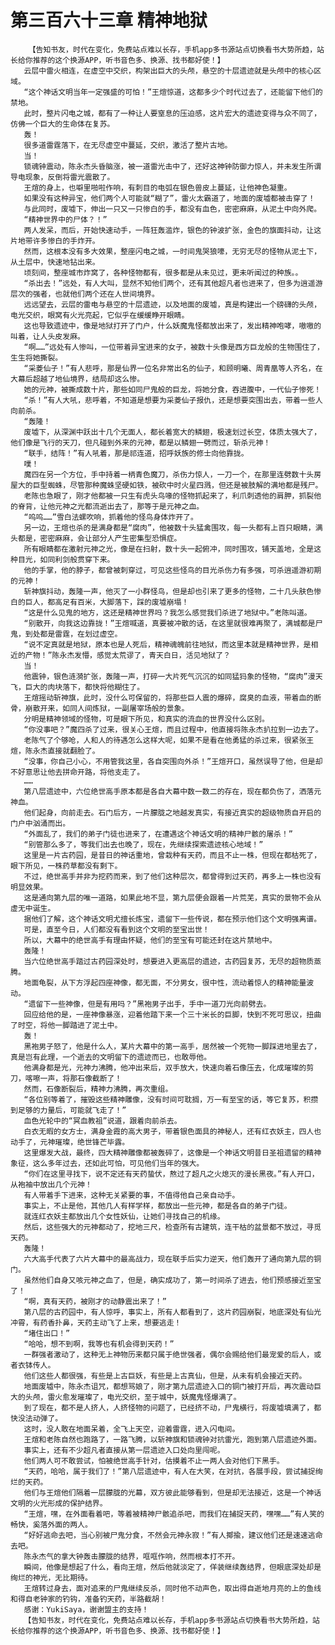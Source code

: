 # 第三百六十三章 精神地狱
        【告知书友，时代在变化，免费站点难以长存，手机app多书源站点切换看书大势所趋，站长给你推荐的这个换源APP，听书音色多、换源、找书都好使！】
       云层中雷火相连，在虚空中交织，构架出巨大的头颅，悬空的十层遗迹就是头颅中的核心区域。
       “这个神话文明当年一定强盛的可怕！”王煊惊道，这都多少个时代过去了，还能留下他们的禁地。
       此时，整片闪电之城，都有了一种让人要窒息的压迫感，这片宏大的遗迹变得与众不同了，仿佛一个巨大的生命体在复苏。
       轰！
       很多道雷霆落下，在无尽虚空中蔓延，交织，激活了整片古地。
       当！
       锁魂钟震动，陈永杰头昏脑涨，被一道雷光击中了，还好这神钟防御力惊人，并未发生所谓导电现象，反倒将雷光震散了。
       王煊的身上，也噼里啪啦作响，有刺目的电弧在银色兽皮上蔓延，让他神色凝重。
       如果没有这种异宝，他们两个人可能就“糊了”，雷火太霸道了，地面的废墟都被击穿了！
       与此同时，废墟下，伸出一只又一只惨白的手，都没有血色，密密麻麻，从泥土中向外爬。
       “精神世界中的尸体？！”
       两人发呆，而后，开始快速动手，一阵狂轰滥炸，银色的钟波扩张，金色的旗面抖动，让这片地带许多惨白的手炸开。
       然而，这根本没有多大效果，整座闪电之城，一时间鬼哭狼嚎，无穷无尽的怪物从泥土下，从土层中，快速地钻出来。
       顷刻间，整座城市炸窝了，各种怪物都有，很多都是从未见过，更未听闻过的种族。。
       “杀出去！”远处，有人大叫，显然不知他们两个，还有其他超凡者也进来了，但多为逍遥游层次的强者，也就他们两个还在人世间境界。
       远远望去，云层的雷电与悬空的十层遗迹，以及地面的废墟，真是构建出一个磅礴的头颅，电光交织，眼窝有火光亮起，它似乎在缓缓睁开眼睛。
       这也导致遗迹中，像是地狱打开了门户，什么妖魔鬼怪都放出来了，发出精神咆哮，嗷嗷的叫着，让人头皮发麻。
       “啊……”远处有人惨叫，一位带着异宝进来的女子，被数十头像是西方巨龙般的生物围住了，生生将她撕裂。
       “采菱仙子！”有人悲呼，那是仙界一位名非常出名的仙子，和顾明曦、周青凰等人齐名，在大幕后超越了地仙境界，结局却这么惨。
       她的元神，被撕成数十片，那些如同尸鬼般的巨龙，将她分食，吞进腹中，一代仙子惨死！
       “杀！”有人大吼，悲呼着，不知道是想要为采菱仙子报仇，还是想要突围出去，带着一些人向前杀。
       “轰隆！
       废墟下，从深渊中跃出十几个无面人，都长着宽大的鳞翅，极速划过长空，体质太强大了，他们像是飞行的天刀，但凡碰到外来的元神，都是以鳞翅一劈而过，斩杀元神！
       “联手，结阵！”有人吼着，那是祁连道，招呼妖族的修士向他靠拢。
       噗！
       魔四在另一个方位，手中持着一柄青色魔刀，杀伤力惊人，一刀一个，在那里连劈数十头房屋大的巨型蜘蛛，尽管那种魔蛛坚硬如铁，被砍中时火星四溅，但还是被肢解的满地都是残尸。
       老陈也急眼了，刚才他都被一只生有虎头鸟喙的怪物抓起来了，利爪刺透他的肩胛，抓裂他的脊背，让他元神之光都流逝出去了，那等于是元神之血。
       “呜呜……”雪白法螺吹响，抓着他的怪鸟身体炸开了。
       另一边，王煊也杀的是满身都是“腐肉”，他被数十头猛禽围攻，每一头都有上百只眼睛，满头都是，密密麻麻，会让部分人产生密集型恐惧症。
       所有眼睛都在激射元神之光，像是在扫射，数十头一起俯冲，同时围攻，铺天盖地，全是这种目光，如同利剑般贯穿下来。
       他的手掌，他的脖子，都曾被刺穿过，可见这些怪鸟的目光杀伤力有多强，可杀逍遥游初期的元神！
       斩神旗抖动，轰隆一声，他灭了一小群怪鸟，但是却也引来了更多的怪物，二十几头肤色惨白的巨人，都高足有百米，大脚落下，踩的废墟崩塌！
       “这是什么见鬼的地方，这还是精神世界吗？我怎么感觉我们杀进了地狱中。”老陈叫道。
       “别散开，向我这边靠拢！”王煊喊道，真要被冲散的话，在这里就很难再聚了，满城都是尸鬼，到处都是雷霆，在划过虚空。
       “说不定真就是地狱，原本也是人死后，精神魂魄前往地狱，而这里本就是精神世界，是相近的产物！”陈永杰发懵，感觉太荒谬了，青天白日，活见地狱了？
       当！
       他震钟，银色涟漪扩张，轰隆一声，打碎一大片死气沉沉的如同猛犸象的怪物，“腐肉”漫天飞，巨大的肉块落下，都快将他糊住了。
       王煊摇动斩神旗，此时，没什么可保留的，将那些巨人震的爆碎，腐臭的血液，带着血的断骨，崩散开来，如同人间炼狱，一副屠宰场般的景象。
       分明是精神领域的怪物，可是眼下所见，和真实的流血的世界没什么区别。
       “你没事吧？”魔四杀了过来，很关心王煊，而且过程中，他直接将陈永杰扒拉到一边去了。
       老陈气了个够呛，人和人的待遇怎么这样大呢，如果不是看在他勇猛的杀过来，很紧张王煊，陈永杰直接就翻脸了。
       “没事，你自己小心，不用管我这里，各自突围向外杀！”王煊开口，虽然误导了他，但是却不好意思让他去拼命开路，将他支走了。
       ……
       第八层遗迹中，六位绝世高手原本都是各自大幕中数一数二的存在，现在都负伤了，洒落元神血。
       他们起身，向前走去。石门后方，一片朦胧之地越发真实，有接近真实的超级物质自开启的门户中汹涌而出。
       “外面乱了，我们的弟子门徒也进来了，在遭遇这个神话文明的精神尸骸的屠杀！”
       “别管那么多了，等我们出去也晚了，现在，先继续探索遗迹核心地域！”
       这里是一片古药园，是昔日的神话重地，曾栽种有天药，而且不止一株，但现在都枯死了，眼下所见，一株药草都没有剩下。
       不过，绝世高手并非为挖药而来，到了他们这种层次，都曾得到过天药，再多上一株也没有明显效果。
       这是通向第九层的唯一道路，如果此地不显，第九层便会跟着一片荒芜，真实的景物不会从虚无中诞生。
       据他们了解，这个神话文明尤擅长炼宝，遗留下一些传说，都在预示他们这个文明强离谱。
       可是，直至今日，人们都没有看到这个文明的至宝出世！
       所以，大幕中的绝世高手有理由怀疑，他们的至宝有可能还封在这片禁地中。
       轰隆！
       当六位绝世高手踏过古药园深处时，想要进入更高层的遗迹，古药园复苏，无尽的超物质蒸腾。
       地面龟裂，从下方浮起四座神像，都无面，不分男女，很中性，流动着惊人的精神能量波动。
       “遗留下一些神像，但是有用吗？”黑袍男子出手，手中一道刀光向前劈去。
       回应给他的是，一座神像暴涨，迎着他踏下来一个三十米长的巨脚，快到不死可思议，扭曲了时空，将他一脚踏进了泥土中。
       轰！
       黑袍男子怒了，他是什么人，某片大幕中的第一高手，居然被一个死物一脚踩进地里去了，真是岂有此理，一个逝去的文明留下的遗迹而已，也敢辱他。
       他满身都是光，元神力沸腾，他冲出来后，双手放大，快速向着石像压去，化成璀璨的剪刀，喀嚓一声，将那石像截断了！
       然而，石像断裂后，精神力沸腾，再次重组。
       “各位别等着了，摧毁这些精神雕像，没有时间可耽搁，万一有至宝的话，等它复苏，积攒到足够的力量后，可能就飞走了！”
       血色光轮中的“冥血教祖”说道，跟着向前杀去。
       白衣无暇的女方士，满身金霞的高大男子，带着银色面具的神秘人，还有红衣妖主，四人也动手了，元神璀璨，绝世锋芒毕露。
       这里爆发大战，最终，四大精神雕像都被轰碎了，这像是一个神话文明昔日圣祖遗留的精神象征，这么多年过去，还如此可怕，可见他们当年的强大。
       “你们在这里寻找下，说不定还有天药蛰伏，熬过了超凡之火熄灭的漫长黑夜。”有人开口，从袍袖中放出几个元神！
       有人带着手下进来，这种无关紧要的事，不值得他自己亲自动手。
       事实上，不止是他，其他几人有样学样，都放出一些元神，都是各自的弟子门徒。
       就连红衣妖主都放出几个女性妖仙，让她们寻找自己的机缘。
       然后，这些强大的元神都动了，挖地三尺，检查所有古建筑，连干枯的盆景都不放过，寻觅天药。
       轰隆！
       六大高手代表了六片大幕中的最高战力，现在联手后实力逆天，他们轰开了通向第九层的铜门。
       虽然他们自身又咳元神之血了，但是，确实成功了，第一时间杀了进去，他们预感接近至宝了！
       “啊，真有天药，被刚才的动静震出来了！”
       第八层的古药园中，有人惊呼，事实上，所有人都看到了，这片药园崩裂，地底深处有仙光冲霄，有药香扑鼻，天药主动飞了上来，想要逃走！
       “堵住出口！”
       “哈哈，想不到啊，我等也有机会得到天药！”
       一群强者激动了，这种无上神物历来都只属于绝世强者，偶尔会赐给他们最宠爱的后人，或者衣钵传人。
       他们这些人都很强，有些是上古巨妖，有些是上古真仙，但是，从未有机会接近天药。
       地面废墟中，陈永杰诅咒，都想骂娘了，刚才第九层遗迹入口的铜门被打开后，再次震动巨大的头颅，雷火愈发璀璨了，电光交织，至于城中，妖魔鬼怪爆满了。
       到了现在，都不是人挤人，人挤怪物的问题了，已经挤不动，尸鬼横行，将废墟填满了，都快没法动弹了。
       这时，没人敢在地面呆着，全飞上天空，迎着雷霆，进入闪电间。
       王煊和老陈自然也跑路了，一路飞腾，以斩神旗和锁魂钟对抗雷光，跑到第八层遗迹外面。
       事实上，还有不少超凡者直接从第一层遗迹入口处向里闯呢。
       他们两人可不敢尝试，怕被绝世高手针对，估摸着不止一两人会对他们下黑手。
       “天药，哈哈，属于我们了！”第八层遗迹中，有人在大笑，在对抗，各展手段，尝试捕捉绚烂的天药。
       他们与王煊他们隔着一层朦胧的光幕，双方彼此能够看到，但是却无法接近，这是一个神话文明的火光形成的保护结界。
       “王煊，嘿，在外面看着吧，等着被精神尸骸追杀吧，而我们在捕捉天药，嘿嘿……”有人笑的畅快，奚落外面的两人。
       “好好逃命去吧，当心别被尸鬼分食，不然会元神永寂！”有人揶揄，建议他们还是速速逃命去吧。
       陈永杰气的拿大钟轰击朦胧的结界，哐哐作响，然而根本打不开。
       瞬间，他像是想起了什么，看向王煊，然后他就淡定了，佯装继续轰结界，但眼底深处却是绚烂的神光，无比期待。
       王煊转过身去，面对追来的尸鬼继续反杀，同时他不动声色，取出得自逝地月亮的上的鱼线和得自老钟家的钓钩，准备钓天药，半路截胡！
       感谢：YukiSaya，谢谢盟主的支持！
       【告知书友，时代在变化，免费站点难以长存，手机app多书源站点切换看书大势所趋，站长给你推荐的这个换源APP，听书音色多、换源、找书都好使！】